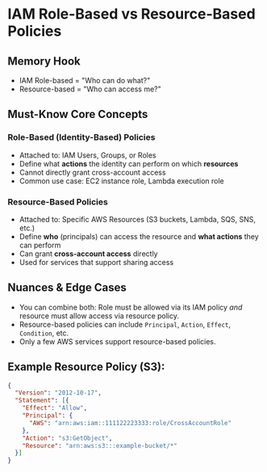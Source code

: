 # IAM Role-Based vs Resource-Based Policies

## Memory Hook

- IAM Role-based = "Who can do what?"
- Resource-based = "Who can access me?"

## Must-Know Core Concepts

### Role-Based (Identity-Based) Policies

- Attached to: IAM Users, Groups, or Roles
- Define what **actions** the identity can perform on which **resources**
- Cannot directly grant cross-account access
- Common use case: EC2 instance role, Lambda execution role

### Resource-Based Policies

- Attached to: Specific AWS Resources (S3 buckets, Lambda, SQS, SNS, etc.)
- Define **who** (principals) can access the resource and **what actions** they can perform
- Can grant **cross-account access** directly
- Used for services that support sharing access

## Nuances & Edge Cases

- You can combine both: Role must be allowed via its IAM policy *and* resource must allow access via resource policy.
- Resource-based policies can include `Principal`, `Action`, `Effect`, `Condition`, etc.
- Only a few AWS services support resource-based policies.

## Example Resource Policy (S3):

```json
{
  "Version": "2012-10-17",
  "Statement": [{
    "Effect": "Allow",
    "Principal": {
      "AWS": "arn:aws:iam::111122223333:role/CrossAccountRole"
    },
    "Action": "s3:GetObject",
    "Resource": "arn:aws:s3:::example-bucket/*"
  }]
}
